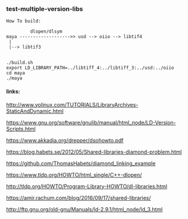 ### test-multiple-version-libs

```
How To build:

         dlopen/dlsym
maya ------------------->> usd --> oiio --> libtif4
 |
 |--> libtif3


./build.sh
export LD_LIBRARY_PATH=../libtiff_4:../libtiff_3:../usd:../oiio
cd maya
./maya

```

#### links:

http://www.yolinux.com/TUTORIALS/LibraryArchives-StaticAndDynamic.html

https://www.gnu.org/software/gnulib/manual/html_node/LD-Version-Scripts.html

https://www.akkadia.org/drepper/dsohowto.pdf

https://blog.habets.se/2012/05/Shared-libraries-diamond-problem.html

https://github.com/ThomasHabets/diamond_linking_example

https://www.tldp.org/HOWTO/html_single/C++-dlopen/

http://tldp.org/HOWTO/Program-Library-HOWTO/dl-libraries.html

https://amir.rachum.com/blog/2016/09/17/shared-libraries/

http://ftp.gnu.org/old-gnu/Manuals/ld-2.9.1/html_node/ld_3.html









